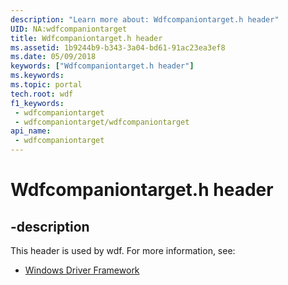 ```yaml
---
description: "Learn more about: Wdfcompaniontarget.h header"
UID: NA:wdfcompaniontarget
title: Wdfcompaniontarget.h header
ms.assetid: 1b9244b9-b343-3a04-bd61-91ac23ea3ef8
ms.date: 05/09/2018
keywords: ["Wdfcompaniontarget.h header"]
ms.keywords: 
ms.topic: portal
tech.root: wdf
f1_keywords:
 - wdfcompaniontarget
 - wdfcompaniontarget/wdfcompaniontarget
api_name:
 - wdfcompaniontarget
---
```


# Wdfcompaniontarget.h header


## -description

This header is used by wdf. For more information, see:

- [Windows Driver Framework](../_wdf/index.md)


